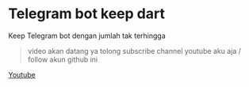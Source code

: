 # Telegram bot keep dart

Keep Telegram bot dengan jumlah tak terhingga

> video akan datang ya tolong subscribe channel youtube aku aja / follow akun github ini


[Youtube](https://www.youtube.com/channel/UC928-F8HenjZD1zNdMY42vA/videos)